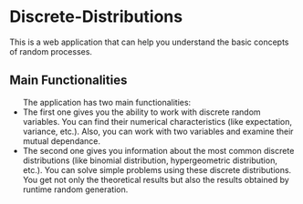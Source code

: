 <h1>Discrete-Distributions</h1>
This is a web application that can help you understand the basic concepts of random processes.
<h2>Main Functionalities</h2>
<ul>
The application has two main functionalities:
<li>The first one gives you the ability to work with discrete random variables. You can find their numerical characteristics (like expectation, variance, etc.). Also, you can work with two variables and examine their mutual dependance.</li>
<li>The second one gives you information about the most common discrete distributions (like binomial distribution, hypergeometric distribution, etc.). You can solve simple problems using these discrete distributions. You get not only the theoretical results but also the results obtained by runtime random generation. </li>
</ul>
